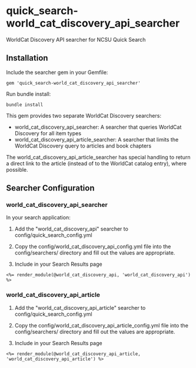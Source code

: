 # quick_search-world_cat_discovery_api_searcher

WorldCat Discovery API searcher for NCSU Quick Search

## Installation

Include the searcher gem in your Gemfile:

```
gem 'quick_search-world_cat_discovery_api_searcher'
```

Run bundle install:

```
bundle install
```

This gem provides two separate WorldCat Discovery searchers:

* world_cat_discovery_api_searcher: A searcher that queries WorldCat Discovery
  for all item types
* world_cat_discovery_api_article_searcher: A searcher that limits the
  WorldCat Discovery query to articles and book chapters

The world_cat_discovery_api_article_searcher has special handling to return a
direct link to the article (instead of to the WorldCat catalog entry), where
possible.

## Searcher Configuration

### world_cat_discovery_api_searcher

In your search application:

1) Add the "world_cat_discovery_api" searcher to config/quick_search_config.yml

2) Copy the config/world_cat_discovery_api_config.yml file into the
   config/searchers/ directory and fill out the
   values are appropriate.

3) Include in your Search Results page

```
<%= render_module(@world_cat_discovery_api, 'world_cat_discovery_api') %>
```

### world_cat_discovery_api_article

1) Add the "world_cat_discovery_api_article" searcher to config/quick_search_config.yml

2) Copy the config/world_cat_discovery_api_article_config.yml file into the
   config/searchers/ directory and fill out the
   values are appropriate.

3) Include in your Search Results page

```
<%= render_module(@world_cat_discovery_api_article, 'world_cat_discovery_api_article') %>
```
